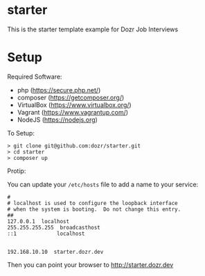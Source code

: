 starter
=======

This is the starter template example for Dozr Job Interviews

Setup
=====

Required Software:

- php (https://secure.php.net/)
- composer (https://getcomposer.org/)
- VirtualBox (https://www.virtualbox.org/)
- Vagrant (https://www.vagrantup.com/)
- NodeJS (https://nodejs.org)

To Setup:

    > git clone git@github.com:dozr/starter.git
    > cd starter
    > composer up

Protip:

You can update your `/etc/hosts` file to add a name to your service:

```
#
# localhost is used to configure the loopback interface
# when the system is booting.  Do not change this entry.
##
127.0.0.1  localhost
255.255.255.255  broadcasthost
::1             localhost


192.168.10.10  starter.dozr.dev
```

Then you can point your browser to http://starter.dozr.dev
